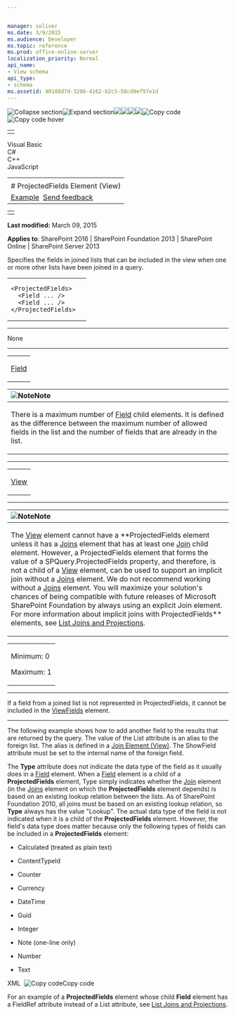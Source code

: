 ```yaml
---


manager: soliver
ms.date: 3/9/2015
ms.audience: Developer
ms.topic: reference
ms.prod: office-online-server
localization_priority: Normal
api_name:
- View schema
api_type:
- schema
ms.assetid: 40188d7d-3206-4162-b2c5-58cd9ef97e1d
---
```


![Collapse
section](../icons/collapse_all.gif "Collapse section")![Expand
section](../icons/expand_all.gif "Expand section")![](../icons/collapse_all.gif)![](../icons/expand_all.gif)![](../icons/dropdown.gif)![](../icons/dropdownHover.gif)![Copy
code](../icons/copycode.gif "Copy code")![Copy code
hover](../icons/copycodeHighlight.gif "Copy code hover")
<table>
<tbody>
<tr class="odd">
<td align="left"></td>
</tr>
</tbody>
</table>

Visual Basic  
C\#  
C++  
JavaScript  

<table>
<tbody>
<tr class="odd">
<td align="left"><span id="runningHeaderText"></span></td>
</tr>
<tr class="even">
<td align="left"># ProjectedFields Element (View)</td>
</tr>
<tr class="odd">
<td align="left"><a href="#exampleToggle">Example</a>  <span id="headfeedbackarea" class="feedbackhead"><a href="javascript:SubmitFeedback(&#39;docthis@Microsoft.com&#39;,&#39;&#39;,&#39;&#39;,&#39;&#39;,&#39;1.0.18082.1225&#39;,&#39;%0\dThank%20you%20for%20your%20feedback.%20The%20developer%20writing%20teams%20use%20your%20feedback%20to%20improve%20documentation.%20While%20we%20are%20reviewing%20your%20feedback,%20we%20may%20send%20you%20e-mail%20to%20ask%20for%20clarification%20or%20feedback%20on%20a%20solution.%20We%20do%20not%20use%20your%20e-mail%20address%20for%20any%20other%20purpose%20and%20we%20delete%20it%20after%20we%20finish%20our%20review.%0\AFor%20further%20information%20about%20the%20privacy%20policies%20of%20Microsoft,%20please%20see%20http://privacy.microsoft.com/en-us/default.aspx.%0\A%0\d&#39;,&#39;Customer%20feedback&#39;);">Send feedback</a></span></td>
</tr>
</tbody>
</table>

<table>
<colgroup>
<col width="100%" />
</colgroup>
<tbody>
<tr class="odd">
<td align="left"></td>
</tr>
</tbody>
</table>

**Last modified:** March 09, 2015

**Applies to**: SharePoint 2016 | SharePoint Foundation 2013 |
SharePoint Online | SharePoint Server 2013

Specifies the fields in joined lists that can be included in the view
when one or more other lists have been joined in a query.

<span codelanguage="other"></span>
<table>
<colgroup>
<col width="100%" />
</colgroup>
<tbody>
<tr class="odd">
<td align="left"><pre><code>&lt;ProjectedFields&gt;   
  &lt;Field ... /&gt;  
  &lt;Field ... /&gt;
&lt;/ProjectedFields&gt;</code></pre></td>
</tr>
</tbody>
</table>


-----------------------------------------------------------------------------------------------------------------------------------------------------------------------------------------------

None


---------------------------------------------------------------------------------------------------------------------------------------------------------------------------------------------------

<table>
<colgroup>
<col width="100%" />
</colgroup>
<tbody>
<tr class="odd">
<td align="left"><p><a href="field-element-list.htm">Field</a></p></td>
</tr>
</tbody>
</table>

<table>
<colgroup>
<col width="100%" />
</colgroup>
<thead>
<tr class="header">
<th align="left"><img src="../icons/alert_note.gif" title="Note" alt="Note" /><strong>Note</strong></th>
</tr>
</thead>
<tbody>
<tr class="odd">
<td align="left"><p>There is a maximum number of <a href="field-element-list.htm">Field</a> child elements. It is defined as the difference between the maximum number of allowed fields in the list and the number of fields that are already in the list.</p></td>
</tr>
</tbody>
</table>


----------------------------------------------------------------------------------------------------------------------------------------------------------------------------------------------------

<table>
<colgroup>
<col width="100%" />
</colgroup>
<tbody>
<tr class="odd">
<td align="left"><p><a href="view-element-list.htm">View</a></p></td>
</tr>
</tbody>
</table>


------------------------------------------------------------------------------------------------------------------------------------------------------------------------------------------------

<table>
<colgroup>
<col width="100%" />
</colgroup>
<thead>
<tr class="header">
<th align="left"><img src="../icons/alert_note.gif" title="Note" alt="Note" /><strong>Note</strong></th>
</tr>
</thead>
<tbody>
<tr class="odd">
<td align="left"><p>The <a href="view-element-list.htm">View</a> element cannot have a **ProjectedFields</span> element unless it has a <a href="joins-element-view.htm">Joins</a> element that has at least one <a href="join-element-view.htm">Join</a> child element. However, a <span class="keyword">ProjectedFields</span> element that forms the value of a <span sdata="cer" target="P:Microsoft.SharePoint.SPQuery.ProjectedFields"><span class="nolink">SPQuery.ProjectedFields</span></span> property, and therefore, is not a child of a <a href="view-element-list.htm">View</a> element, can be used to support an implicit join without a <a href="joins-element-view.htm">Joins</a> element. We do not recommend working without a <a href="joins-element-view.htm">Joins</a> element. You will maximize your solution's chances of being compatible with future releases of Microsoft SharePoint Foundation by always using an explicit <span class="keyword">Join</span> element. For more information about implicit joins with <span class="keyword">ProjectedFields** elements, see <a href="http://msdn.microsoft.com/library/f8e07793-3053-4930-97aa-556e38b9f21b(Office.15).aspx">List Joins and Projections</a>.</p></td>
</tr>
</tbody>
</table>

<table>
<colgroup>
<col width="100%" />
</colgroup>
<tbody>
<tr class="odd">
<td align="left"><p>Minimum: 0</p>
<p>Maximum: 1</p></td>
</tr>
</tbody>
</table>


----------------------------------------------------------------------------------------------------------------------------------------------------------------------------------------------------------------------------

If a field from a joined list is not represented in <span
class="keyword">ProjectedFields</span>, it cannot be included in the
[ViewFields](viewfields-element-list.htm) element.


------------------------------------------------------------------------------------------------------------------------------------------------------------------------------------------

The following example shows how to add another field to the results that
are returned by the query. The value of the <span
class="keyword">List</span> attribute is an alias to the foreign list.
The alias is defined in a <span sdata="link">[Join Element
(View)](join-element-view.htm)</span>. The <span
class="keyword">ShowField</span> attribute must be set to the internal
name of the foreign field.

The **Type** attribute does not indicate the
data type of the field as it usually does in a
[Field](field-element-list.htm) element. When a
[Field](field-element-list.htm) element is a child of
a **ProjectedFields** element, <span
class="keyword">Type</span> simply indicates whether the
[Join](join-element-view.htm) element (in the
[Joins](joins-element-view.htm) element on which the
**ProjectedFields** element depends) is based
on an existing lookup relation between the lists. As of SharePoint
Foundation 2010, all joins must be based on an existing lookup relation,
so **Type** always has the value "Lookup". The
actual data type of the field is not indicated when it is a child of the
**ProjectedFields** element. However, the
field's data type does matter because only the following types of fields
can be included in a **ProjectedFields**
element:

-   Calculated (treated as plain text)

-   ContentTypeId

-   Counter

-   Currency

-   DateTime

-   Guid

-   Integer

-   Note (one-line only)

-   Number

-   Text

<span codelanguage="xmlLang"></span>
XML 
<span class="copyCode" onclick="CopyCode(this)"
onkeypress="CopyCode_CheckKey(this, event)"
onmouseover="ChangeCopyCodeIcon(this)"
onmouseout="ChangeCopyCodeIcon(this)" tabindex="0">![Copy
code](../icons/copycode.gif "Copy code")Copy code</span>
    <ProjectedFields>
      <Field
        Name='CustomerCity'
        Type='Lookup'
        List='customerCities'
        ShowField='Title' />
    </ProjectedFields>

For an example of a **ProjectedFields** element
whose child **Field** element has a <span
class="keyword">FieldRef</span> attribute instead of a <span
class="keyword">List</span> attribute, see [List Joins and
Projections](http://msdn.microsoft.com/library/f8e07793-3053-4930-97aa-556e38b9f21b(Office.15).aspx).








